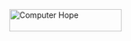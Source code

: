<img src="https://cdn.jsdelivr.net/gh/devicons/devicon@latest/icons/html5/html5-original.svg" width="200" height="40" alt="Computer Hope"/>
          

